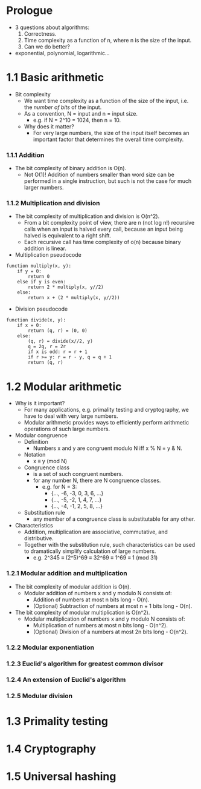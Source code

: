 # Prologue
- 3 questions about algorithms:
    1. Correctness.
    2. Time complexity as a function of n, where n is the size of the input.
    3. Can we do better?
- exponential, polynomial, logarithmic...
# 1.1 Basic arithmetic
- Bit complexity
    - We want time complexity as a function of the size of the input, i.e. the
      *number of bits* of the input.
    - As a convention, N = input and n = input size.
        - e.g. if N = 2^10 = 1024, then n = 10.
    - Why does it matter?
        - For very large numbers, the size of the input itself becomes an
          important factor that determines the overall time complexity.
### 1.1.1 Addition
- The bit complexity of binary addition is O(n).
    - Not O(1)! Addition of numbers smaller than word size can be performed in a
      single instruction, but such is not the case for much larger numbers.
### 1.1.2 Multiplication and division
- The bit complexity of multiplication and division is O(n^2).
    - From a bit complexity point of view, there are n (not log n!) recursive
      calls when an input is halved every call, because an input being halved is
      equivalent to a right shift.
    - Each recursive call has time complexity of o(n) because binary addition is
      linear.
- Multiplication pseudocode 
```
function multiply(x, y):
    if y = 0:
        return 0
    else if y is even:
        return 2 * multiply(x, y//2)
    else:
        return x + (2 * multiply(x, y//2))
```
- Division pseudocode
```
function divide(x, y):
    if x = 0:
        return (q, r) = (0, 0)
    else:
        (q, r) = divide(x//2, y) 
        q = 2q, r = 2r
        if x is odd: r = r + 1
        if r >= y: r = r - y, q = q + 1
        return (q, r)
```
# 1.2 Modular arithmetic
- Why is it important?
    - For many applications, e.g. primality testing and cryptography, we have to
      deal with very large numbers.
    - Modular arithmetic provides ways to efficiently perform arithmetic
      operations of such large numbers.
- Modular congruence
    - Definition
        - Numbers x and y are congruent modulo N iff x % N = y & N.
    - Notation
        - x ≡ y (mod N)
    - Congruence class
        - is a set of such congruent numbers.
        - for any number N, there are N congruence classes.
            - e.g. for N = 3:
                - {..., -6, -3, 0, 3, 6, ...}
                - {..., -5, -2, 1, 4, 7, ...}
                - {..., -4, -1, 2, 5, 8, ...}
    - Substitution rule
        - any member of a congruence class is substitutable for any other.
- Characteristics
    - Addition, multiplication are associative, commutative, and distributive.
    - Together with the substitution rule, such characteristics can be used to
      dramatically simplify calculation of large numbers.
        - e.g. 2^345 ≡ (2^5)^69 ≡ 32^69 ≡ 1^69 ≡ 1 (mod 31)
### 1.2.1 Modular addition and multiplication
- The bit complexity of modular addition is O(n).
    - Modular addition of numbers x and y modulo N consists of:
        - Addition of numbers at most n bits long - O(n).
        - (Optional) Subtraction of numbers at most n + 1 bits long - O(n).
- The bit complexity of modular multiplication is O(n^2).
    - Modular multiplication of numbers x and y modulo N consists of:
        - Multiplication of numbers at most n bits long - O(n^2).
        - (Optional) Division of a numbers at most 2n bits long - O(n^2). 
### 1.2.2 Modular exponentiation
### 1.2.3 Euclid's algorithm for greatest common divisor
### 1.2.4 An extension of Euclid's algorithm
### 1.2.5 Modular division
# 1.3 Primality testing
# 1.4 Cryptography
# 1.5 Universal hashing

